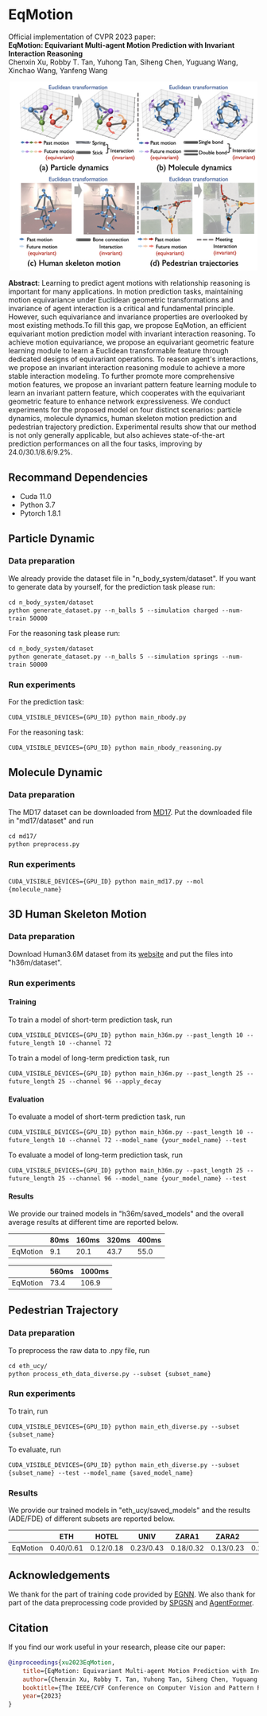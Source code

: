 # EqMotion

Official implementation of CVPR 2023 paper:  
**EqMotion: Equivariant Multi-agent Motion Prediction with Invariant Interaction Reasoning**  
Chenxin Xu, Robby T. Tan, Yuhong Tan, Siheng Chen, Yuguang Wang, Xinchao Wang, Yanfeng Wang 

<div align="center">
	<img src="img/eqmotion.png" alt="Editor" width="500">
</div>

**Abstract**: Learning to predict agent motions with relationship reasoning is important for many applications. In motion prediction tasks, maintaining motion equivariance under Euclidean geometric transformations and invariance of agent interaction is a critical and fundamental principle. However, such equivariance and invariance properties are overlooked by most existing methods.To fill this gap, we propose EqMotion, an efficient equivariant motion prediction model with invariant interaction reasoning. To achieve motion equivariance, we propose an equivariant geometric feature learning module to learn a Euclidean transformable feature through dedicated designs of equivariant operations. To reason agent's interactions, we propose an invariant interaction reasoning module to achieve a more stable interaction modeling. To further promote more comprehensive motion features, we propose an invariant pattern feature learning module to learn an invariant pattern feature, which cooperates with the equivariant geometric feature to enhance network expressiveness. We conduct experiments for the proposed model on four distinct scenarios: particle dynamics, molecule dynamics, human skeleton motion prediction and pedestrian trajectory prediction. Experimental results show that our method is not only generally applicable, but also achieves state-of-the-art prediction performances on all the four tasks, improving by 24.0/30.1/8.6/9.2%. 

## Recommand Dependencies
* Cuda 11.0
* Python 3.7
* Pytorch 1.8.1

## Particle Dynamic
### Data preparation
We already provide the dataset file in "n_body_system/dataset". If you want to generate data by yourself, for the prediction task please run:
```
cd n_body_system/dataset
python generate_dataset.py --n_balls 5 --simulation charged --num-train 50000
```
For the reasoning task please run:
```
cd n_body_system/dataset
python generate_dataset.py --n_balls 5 --simulation springs --num-train 50000
```
### Run experiments
For the prediction task:
```
CUDA_VISIBLE_DEVICES={GPU_ID} python main_nbody.py 
```

For the reasoning task:
```
CUDA_VISIBLE_DEVICES={GPU_ID} python main_nbody_reasoning.py 
```

## Molecule Dynamic
### Data preparation
The MD17 dataset can be downloaded from [MD17](http://www.sgdml.org/#datasets). Put the downloaded file in "md17/dataset" and run
```
cd md17/
python preprocess.py 
```
### Run experiments
```
CUDA_VISIBLE_DEVICES={GPU_ID} python main_md17.py --mol {molecule_name} 
```

## 3D Human Skeleton Motion
### Data preparation
Download Human3.6M dataset from its [website](http://vision.imar.ro/human3.6m/description.php) and put the files into "h36m/dataset".
### Run experiments
#### Training
To train a model of short-term prediction task, run
```
CUDA_VISIBLE_DEVICES={GPU_ID} python main_h36m.py --past_length 10 --future_length 10 --channel 72  
```
To train a model of long-term prediction task, run
```
CUDA_VISIBLE_DEVICES={GPU_ID} python main_h36m.py --past_length 25 --future_length 25 --channel 96 --apply_decay  
```
#### Evaluation
To evaluate a model of short-term prediction task, run
```
CUDA_VISIBLE_DEVICES={GPU_ID} python main_h36m.py --past_length 10 --future_length 10 --channel 72 --model_name {your_model_name} --test
```
To evaluate a model of long-term prediction task, run
```
CUDA_VISIBLE_DEVICES={GPU_ID} python main_h36m.py --past_length 25 --future_length 25 --channel 96 --model_name {your_model_name} --test
```
#### Results
We provide our trained models in "h36m/saved_models" and the overall average results at different time are reported below.

|                | 80ms   | 160ms  | 320ms  | 400ms  |
|----------------|------|------|------|------|
| EqMotion| 9.1 | 20.1 | 43.7 | 55.0 |

|                | 560ms   | 1000ms  |
|----------------|------|------|
| EqMotion| 73.4 | 106.9 |

## Pedestrian Trajectory
### Data preparation
To preprocess the raw data to .npy file, run

```
cd eth_ucy/
python process_eth_data_diverse.py --subset {subset_name} 
```
### Run experiments
To train, run
```
CUDA_VISIBLE_DEVICES={GPU_ID} python main_eth_diverse.py --subset {subset_name}
```
To evaluate, run
```
CUDA_VISIBLE_DEVICES={GPU_ID} python main_eth_diverse.py --subset {subset_name} --test --model_name {saved_model_name}
```
### Results
We provide our trained models in "eth_ucy/saved_models" and the results (ADE/FDE) of different subsets are reported below.

|               | ETH   | HOTEL  | UNIV  | ZARA1  |ZARA2  |AVG  |
|----------------|------|------|------|------|------|------|
| EqMotion| 0.40/0.61 | 0.12/0.18 |0.23/0.43| 0.18/0.32 |0.13/0.23 |0.21/0.35|


## Acknowledgements
We thank for the part of training code provided by [EGNN](https://github.com/vgsatorras/egnn). We also thank for part of the data preprocessing code provided by [SPGSN](https://github.com/MediaBrain-SJTU/SPGSN) and [AgentFormer](https://github.com/Khrylx/AgentFormer).

## Citation
If you find our work useful in your research, please cite our paper:
```bibtex
@inproceedings{xu2023EqMotion,
    title={EqMotion: Equivariant Multi-agent Motion Prediction with Invariant Interaction Reasoning},
    author={Chenxin Xu, Robby T. Tan, Yuhong Tan, Siheng Chen, Yuguang Wang, Xinchao Wang, Yanfeng Wang},
    booktitle={The IEEE/CVF Conference on Computer Vision and Pattern Recognition (CVPR)},
    year={2023}
}
```



